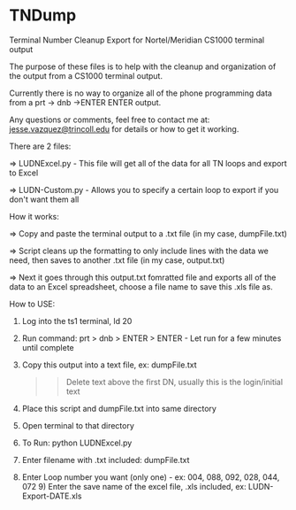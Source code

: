TNDump
======

Terminal Number Cleanup Export for Nortel/Meridian CS1000 terminal output

The purpose of these files is to help with the cleanup and organization of the output from a CS1000 terminal output. 

Currently there is no way to organize all of the phone programming data from a prt -> dnb ->ENTER ENTER output.

Any questions or comments, feel free to contact me at: jesse.vazquez@trincoll.edu for details or how to get it working.

There are 2 files:

=> LUDNExcel.py - This file will get all of the data for all TN loops and export to Excel

=> LUDN-Custom.py - Allows you to specify a certain loop to export if you don't want them all

How it works: 

=> Copy and paste the terminal output to a .txt file (in my case, dumpFile.txt)

=> Script cleans up the formatting to only include lines with the data we need, then saves to another .txt file (in my case, output.txt)

=> Next it goes through this output.txt fomratted file and exports all of the data to an Excel spreadsheet, choose a file name to save this .xls file as.

How to USE:
1) Log into the ts1 terminal, ld 20

2) Run command: prt > dnb > ENTER > ENTER - Let run for a few minutes until complete

3) Copy this output into a text file, ex: dumpFile.txt

    >> Delete text above the first DN, usually this is the login/initial text
    
4) Place this script and dumpFile.txt into same directory

5) Open terminal to that directory

6) To Run: python LUDNExcel.py

7) Enter filename with .txt included: dumpFile.txt

8) Enter Loop number you want (only one) - ex: 004, 088, 092, 028, 044, 072
    9) Enter the save name of the excel file, .xls included, ex: LUDN-Export-DATE.xls
